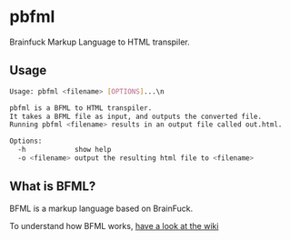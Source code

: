 # pbfml
Brainfuck Markup Language to HTML transpiler.

## Usage
```sh
Usage: pbfml <filename> [OPTIONS]...\n

pbfml is a BFML to HTML transpiler.
It takes a BFML file as input, and outputs the converted file.
Running pbfml <filename> results in an output file called out.html.

Options:
  -h            show help
  -o <filename> output the resulting html file to <filename>
```
## What is BFML?
BFML is a markup language based on BrainFuck.

To understand how BFML works, [have a look at the wiki](https://github.com/Rasmustex/pbfml/wiki/BFML)
